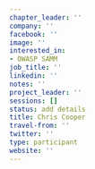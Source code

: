 ```yaml
---
chapter_leader: ''
company: ''
facebook: ''
image: ''
interested_in:
- OWASP SAMM
job_title: ''
linkedin: ''
notes: ''
project_leader: ''
sessions: []
status: add details
title: Chris Cooper
travel-from: ''
twitter: ''
type: participant
website: ''
---
```


<!-- put more details about participant here -->